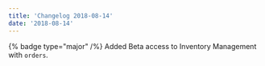 ```yaml
---
title: 'Changelog 2018-08-14'
date: '2018-08-14'
---
```

{% badge type="major" /%} Added Beta access to Inventory Management with `orders`.

